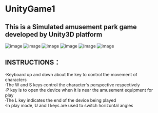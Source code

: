 # UnityGame1

This is a Simulated amusement park game developed by Unity3D platform 
----------------------------------------------------------------------

![image](https://wx4.sinaimg.cn/mw690/007emmkUgy1ge2x9lu1oaj31hc0u0e82.jpg)
![image](https://wx2.sinaimg.cn/mw690/007emmkUgy1ge2xad0s2jj31hc0u04qq.jpg)
![image](https://wx2.sinaimg.cn/mw690/007emmkUgy1ge2xa40o7oj31hc0u0kjl.jpg)
![image](https://wx1.sinaimg.cn/mw690/007emmkUgy1ge2xayj6gyj31hc0u0kjm.jpg)
![image](https://wx2.sinaimg.cn/mw690/007emmkUgy1ge2x9x3u2xj31hc0u0u0y.jpg)
![image](https://wx2.sinaimg.cn/mw690/007emmkUgy1ge2xad0s2jj31hc0u04qq.jpg)

 INSTRUCTIONS：
 --------------------------------------------------------------
 ·Keyboard up and down about the key to control the movement of characters  
 ·The W and S keys control the character's perspective respectively  
 ·P key is to open the device when it is near the amusement equipment for play  
 ·The L key indicates the end of the device being played  
 ·In play mode, U and I keys are used to switch horizontal angles  

